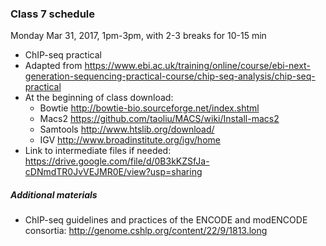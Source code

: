 ### Class 7 schedule

Monday Mar 31, 2017, 1pm-3pm, with 2-3 breaks for 10-15 min

- ChIP-seq practical
- Adapted from https://www.ebi.ac.uk/training/online/course/ebi-next-generation-sequencing-practical-course/chip-seq-analysis/chip-seq-practical
- At the beginning of class download:
  - Bowtie
http://bowtie-bio.sourceforge.net/index.shtml
  - Macs2
https://github.com/taoliu/MACS/wiki/Install-macs2
  - Samtools
http://www.htslib.org/download/
  - IGV
http://www.broadinstitute.org/igv/home
- Link to intermediate files if needed: https://drive.google.com/file/d/0B3kKZSfJa-cDNmdTR0JvVEJMR0E/view?usp=sharing


##### Additional materials

- ChIP-seq guidelines and practices of the ENCODE and modENCODE consortia: http://genome.cshlp.org/content/22/9/1813.long

